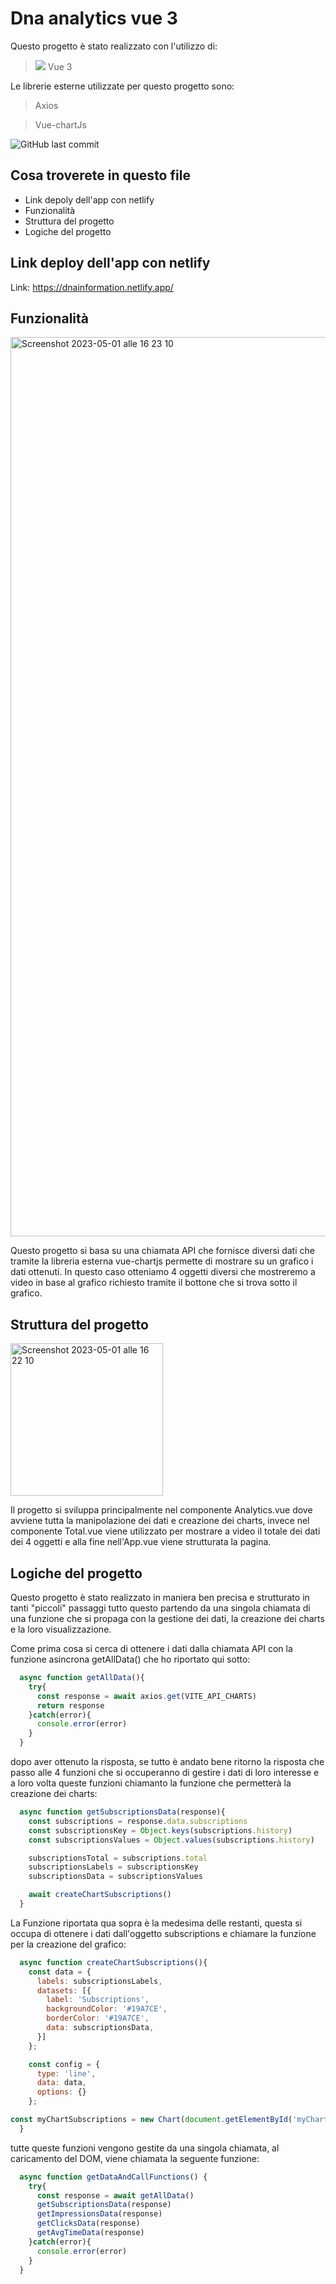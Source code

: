 # Dna analytics vue 3
 
Questo progetto è stato realizzato con l'utilizzo di: 

> <img src="https://img.icons8.com/external-tal-revivo-color-tal-revivo/24/null/external-vuejs-an-open-source-javascript-framework-for-building-user-interfaces-and-single-page-applications-logo-color-tal-revivo.png"/> Vue 3

Le librerie esterne utilizzate per questo progetto sono:

> Axios

> Vue-chartJs

![GitHub last commit](https://img.shields.io/github/last-commit/dusan39/Dna-Information-Vue3)

## Cosa troverete in questo file

- Link depoly dell'app con netlify
- Funzionalità
- Struttura del progetto
- Logiche del progetto

## Link deploy dell'app con netlify

Link: https://dnainformation.netlify.app/

## Funzionalità

<img width="1439" alt="Screenshot 2023-05-01 alle 16 23 10" src="https://user-images.githubusercontent.com/114413164/235466492-b3cce0e6-29d8-4170-be29-1d9a62be7774.png">

Questo progetto si basa su una chiamata API che fornisce diversi dati che tramite la libreria esterna vue-chartjs permette di mostrare su un grafico i dati ottenuti.
In questo caso otteniamo 4 oggetti diversi che mostreremo a video in base al grafico richiesto tramite il bottone che si trova sotto il grafico.

## Struttura del progetto

<img width="244" alt="Screenshot 2023-05-01 alle 16 22 10" src="https://user-images.githubusercontent.com/114413164/235466384-c0467646-7abf-4a2b-bb10-38c4521cc5b3.png">

Il progetto si sviluppa principalmente nel componente Analytics.vue dove avviene tutta la manipolazione dei dati e creazione dei charts, invece nel componente Total.vue viene utilizzato per mostrare a video il totale dei dati dei 4 oggetti e alla fine nell'App.vue viene strutturata la pagina.

## Logiche del progetto

Questo progetto è stato realizzato in maniera ben precisa e strutturato in tanti "piccoli" passaggi tutto questo partendo da una singola chiamata di una funzione che si propaga con la gestione dei dati, la creazione dei charts e la loro visualizzazione.

Come prima cosa si cerca di ottenere i dati dalla chiamata API con la funzione asincrona getAllData() che ho riportato qui sotto:

```JavaScript
  async function getAllData(){
    try{
      const response = await axios.get(VITE_API_CHARTS)
      return response
    }catch(error){
      console.error(error)
    }      
  }
```

dopo aver ottenuto la risposta, se tutto è andato bene ritorno la risposta che passo alle 4 funzioni che si occuperanno di gestire i dati di loro interesse e a loro volta queste funzioni chiamanto la funzione che permetterà la creazione dei charts:


```JavaScript
  async function getSubscriptionsData(response){
    const subscriptions = response.data.subscriptions
    const subscriptionsKey = Object.keys(subscriptions.history)
    const subscriptionsValues = Object.values(subscriptions.history)

    subscriptionsTotal = subscriptions.total
    subscriptionsLabels = subscriptionsKey
    subscriptionsData = subscriptionsValues

    await createChartSubscriptions()
  }
```

La Funzione riportata qua sopra è la medesima delle restanti, questa si occupa di ottenere i dati dall'oggetto subscriptions e chiamare la funzione per la creazione del grafico:

```JavaScript
  async function createChartSubscriptions(){
    const data = {    
      labels: subscriptionsLabels,
      datasets: [{
        label: 'Subscriptions',
        backgroundColor: '#19A7CE',
        borderColor: '#19A7CE',
        data: subscriptionsData,
      }]
    };

    const config = {
      type: 'line',
      data: data,
      options: {}
    };

const myChartSubscriptions = new Chart(document.getElementById('myChartSubscriptions'), config);
  }
```

tutte queste funzioni vengono gestite da una singola chiamata, al caricamento del DOM, viene chiamata la seguente funzione:

```JavaScript
  async function getDataAndCallFunctions() {
    try{
      const response = await getAllData()
      getSubscriptionsData(response)
      getImpressionsData(response)
      getClicksData(response)
      getAvgTimeData(response)
    }catch(error){
      console.error(error)
    }
  }
```


